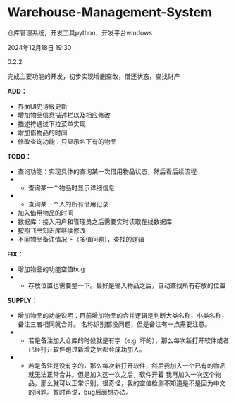# Warehouse-Management-System
仓库管理系统，开发工具python，开发平台windows

2024年12月18日 19:30

0.2.2

完成主要功能的开发，初步实现增删查改，借还状态，查找财产

**ADD：**
 - 界面UI史诗级更新
 - 增加物品信息描述栏以及相应修改
 - 描述符通过下拉菜单实现
 - 增加借物品的时间
 - 修改查询功能：只显示名下有的物品

**TODO：**
- 查询功能：实现具体的查询某一次借用物品状态，然后看后续流程
- - 查询某一个物品时显示详细信息
- - 查询某一个人的所有借用记录
- 加入借用物品的时间
- 数据库：接入用户和管理员之后需要实时读取在线数据库
- 按照飞书知识库继续修改
- 不同物品备注情况下（多值问题），查找的逻辑

**FIX：**
 - 增加物品的功能空值bug
 - - 存放位置也需要整一下。最好是输入物品之后，自动查找所有存放的位置

**SUPPLY：**
 - 增加物品的功能说明：目前增加物品的合并逻辑是判断大类名称，小类名称，备注三者相同就合并。
 名称识别都没问题，但是备注有一点需要注意。
 - - 若是备注加入仓库的时候就是有字（e.g. 坏的），那么每次新打开软件或者已经打开软件跑过新增之后都会成功加入。
 - - 若是备注是没有字的，那么每次新打开软件，然后我加入一个已有的物品就无法正常合并。但是加入这一次之后，软件开着
 我再加入一次这个物品，那么就可以正常识别。很奇怪，我的空值检测不知道是不是因为中文的问题。暂时再说，bug后面想办法。